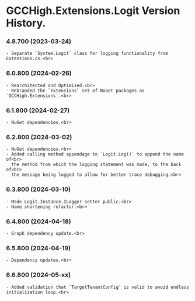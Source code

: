 ﻿# GCCHigh.Extensions.Logit Version History.

### **4.8.700 (2023-03-24)**<br>
	- Separate `System.Logit` class for logging functionality from Extensions.cs.<br>

### **6.0.800 (2024-02-26)**<br>
	- Rearchitected and Optimized.<br>
	- Rebranded the `Extensions` set of NuGet packages as `GCCHigh.Extensions`.<br>

### **6.1.800 (2024-02-27)**<br>
	- NuGet dependencies.<br>

### **6.2.800 (2024-03-02)**<br>
	- NuGet dependencies.<br>
	- Added calling method appendage to `Logit.Log()` to append the name of<br>
	  the method from which the logging statement was made, to the back of<br>
	  the message being logged to allow for better trace debugging.<br>

### **6.3.800 (2024-03-10)**<br>
	- Made Logit.Instance.ILogger setter public.<br>
	- Name shortening refactor.<br>

### **6.4.800 (2024-04-18)**<br>
	- Graph dependency update.<br>

### **6.5.800 (2024-04-19)**<br>
	- Dependency updates.<br>

### **6.6.800 (2024-05-xx)**<br>
	- Added validation that `TargetTenantConfig` is valid to avoid endless initialization loop.<br>
